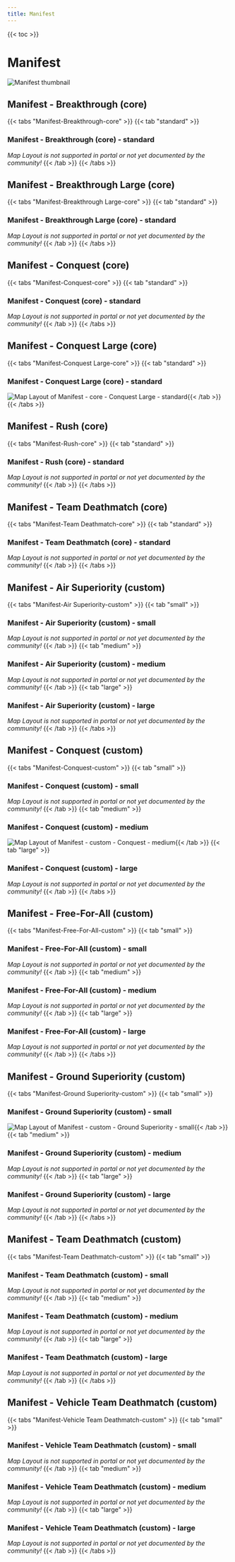 ```yaml
---
title: Manifest
---
```


{{< toc >}}

# Manifest

![Manifest thumbnail](../images/thumbnails/manifest_thumbnail.jpg)

## Manifest - Breakthrough (core)

{{< tabs "Manifest-Breakthrough-core" >}}
{{< tab "standard" >}}
### Manifest - Breakthrough (core) - standard

_Map Layout is not supported in portal or not yet documented by the community!_
{{< /tab >}}
{{< /tabs >}}
## Manifest - Breakthrough Large (core)

{{< tabs "Manifest-Breakthrough Large-core" >}}
{{< tab "standard" >}}
### Manifest - Breakthrough Large (core) - standard

_Map Layout is not supported in portal or not yet documented by the community!_
{{< /tab >}}
{{< /tabs >}}
## Manifest - Conquest (core)

{{< tabs "Manifest-Conquest-core" >}}
{{< tab "standard" >}}
### Manifest - Conquest (core) - standard

_Map Layout is not supported in portal or not yet documented by the community!_
{{< /tab >}}
{{< /tabs >}}
## Manifest - Conquest Large (core)

{{< tabs "Manifest-Conquest Large-core" >}}
{{< tab "standard" >}}
### Manifest - Conquest Large (core) - standard

![Map Layout of Manifest - core - Conquest Large - standard](../images/layouts/manifest_conquestlarge_core_standard.png){{< /tab >}}
{{< /tabs >}}
## Manifest - Rush (core)

{{< tabs "Manifest-Rush-core" >}}
{{< tab "standard" >}}
### Manifest - Rush (core) - standard

_Map Layout is not supported in portal or not yet documented by the community!_
{{< /tab >}}
{{< /tabs >}}
## Manifest - Team Deathmatch (core)

{{< tabs "Manifest-Team Deathmatch-core" >}}
{{< tab "standard" >}}
### Manifest - Team Deathmatch (core) - standard

_Map Layout is not supported in portal or not yet documented by the community!_
{{< /tab >}}
{{< /tabs >}}
## Manifest - Air Superiority (custom)

{{< tabs "Manifest-Air Superiority-custom" >}}
{{< tab "small" >}}
### Manifest - Air Superiority (custom) - small

_Map Layout is not supported in portal or not yet documented by the community!_
{{< /tab >}}
{{< tab "medium" >}}
### Manifest - Air Superiority (custom) - medium

_Map Layout is not supported in portal or not yet documented by the community!_
{{< /tab >}}
{{< tab "large" >}}
### Manifest - Air Superiority (custom) - large

_Map Layout is not supported in portal or not yet documented by the community!_
{{< /tab >}}
{{< /tabs >}}
## Manifest - Conquest (custom)

{{< tabs "Manifest-Conquest-custom" >}}
{{< tab "small" >}}
### Manifest - Conquest (custom) - small

_Map Layout is not supported in portal or not yet documented by the community!_
{{< /tab >}}
{{< tab "medium" >}}
### Manifest - Conquest (custom) - medium

![Map Layout of Manifest - custom - Conquest - medium](../images/layouts/manifest_conquest_custom_medium.png){{< /tab >}}
{{< tab "large" >}}
### Manifest - Conquest (custom) - large

_Map Layout is not supported in portal or not yet documented by the community!_
{{< /tab >}}
{{< /tabs >}}
## Manifest - Free-For-All (custom)

{{< tabs "Manifest-Free-For-All-custom" >}}
{{< tab "small" >}}
### Manifest - Free-For-All (custom) - small

_Map Layout is not supported in portal or not yet documented by the community!_
{{< /tab >}}
{{< tab "medium" >}}
### Manifest - Free-For-All (custom) - medium

_Map Layout is not supported in portal or not yet documented by the community!_
{{< /tab >}}
{{< tab "large" >}}
### Manifest - Free-For-All (custom) - large

_Map Layout is not supported in portal or not yet documented by the community!_
{{< /tab >}}
{{< /tabs >}}
## Manifest - Ground Superiority (custom)

{{< tabs "Manifest-Ground Superiority-custom" >}}
{{< tab "small" >}}
### Manifest - Ground Superiority (custom) - small

![Map Layout of Manifest - custom - Ground Superiority - small](../images/layouts/manifest_groundsuperiority_custom_small.png){{< /tab >}}
{{< tab "medium" >}}
### Manifest - Ground Superiority (custom) - medium

_Map Layout is not supported in portal or not yet documented by the community!_
{{< /tab >}}
{{< tab "large" >}}
### Manifest - Ground Superiority (custom) - large

_Map Layout is not supported in portal or not yet documented by the community!_
{{< /tab >}}
{{< /tabs >}}
## Manifest - Team Deathmatch (custom)

{{< tabs "Manifest-Team Deathmatch-custom" >}}
{{< tab "small" >}}
### Manifest - Team Deathmatch (custom) - small

_Map Layout is not supported in portal or not yet documented by the community!_
{{< /tab >}}
{{< tab "medium" >}}
### Manifest - Team Deathmatch (custom) - medium

_Map Layout is not supported in portal or not yet documented by the community!_
{{< /tab >}}
{{< tab "large" >}}
### Manifest - Team Deathmatch (custom) - large

_Map Layout is not supported in portal or not yet documented by the community!_
{{< /tab >}}
{{< /tabs >}}
## Manifest - Vehicle Team Deathmatch (custom)

{{< tabs "Manifest-Vehicle Team Deathmatch-custom" >}}
{{< tab "small" >}}
### Manifest - Vehicle Team Deathmatch (custom) - small

_Map Layout is not supported in portal or not yet documented by the community!_
{{< /tab >}}
{{< tab "medium" >}}
### Manifest - Vehicle Team Deathmatch (custom) - medium

_Map Layout is not supported in portal or not yet documented by the community!_
{{< /tab >}}
{{< tab "large" >}}
### Manifest - Vehicle Team Deathmatch (custom) - large

_Map Layout is not supported in portal or not yet documented by the community!_
{{< /tab >}}
{{< /tabs >}}
